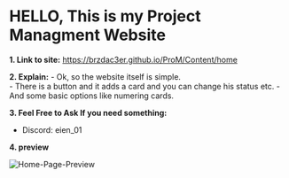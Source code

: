 # HELLO, This is my Project Managment Website

**1. Link to site:**
   https://brzdac3er.github.io/ProM/Content/home
   
**2. Explain:**
    - Ok, so the website itself is simple.  
    - There is a button and it adds a card and you can change his status etc.
    - And some basic options like numering cards.

**3. Feel Free to Ask If you need something:**

- Discord: eien_01

**4. preview**

![Home-Page-Preview](https://github.com/user-attachments/assets/f41555c2-597e-4486-a67c-0f3868ed2e46)
